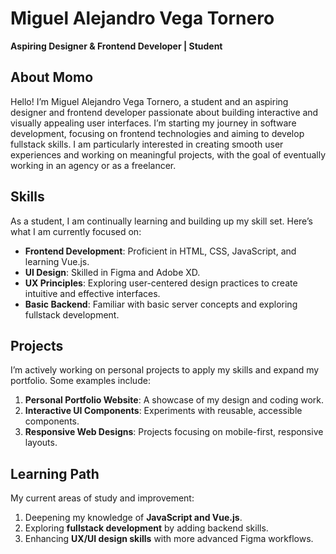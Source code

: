 # Miguel Alejandro Vega Tornero

**Aspiring Designer & Frontend Developer | Student**

## About Momo

Hello! I’m Miguel Alejandro Vega Tornero, a student and an aspiring designer and frontend developer passionate about building interactive and visually appealing user interfaces. I’m starting my journey in software development, focusing on frontend technologies and aiming to develop fullstack skills. I am particularly interested in creating smooth user experiences and working on meaningful projects, with the goal of eventually working in an agency or as a freelancer.

## Skills

As a student, I am continually learning and building up my skill set. Here’s what I am currently focused on:

- **Frontend Development**: Proficient in HTML, CSS, JavaScript, and learning Vue.js.
- **UI Design**: Skilled in Figma and Adobe XD.
- **UX Principles**: Exploring user-centered design practices to create intuitive and effective interfaces.
- **Basic Backend**: Familiar with basic server concepts and exploring fullstack development.

## Projects

I’m actively working on personal projects to apply my skills and expand my portfolio. Some examples include:

1. **Personal Portfolio Website**: A showcase of my design and coding work.
2. **Interactive UI Components**: Experiments with reusable, accessible components.
3. **Responsive Web Designs**: Projects focusing on mobile-first, responsive layouts.

## Learning Path

My current areas of study and improvement:

1. Deepening my knowledge of **JavaScript and Vue.js**.
2. Exploring **fullstack development** by adding backend skills.
3. Enhancing **UX/UI design skills** with more advanced Figma workflows.
